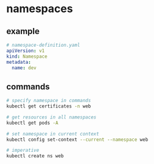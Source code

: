 # namespaces

## example

```yaml
# namespace-definition.yaml
apiVersion: v1
kind: Namespace
metadata:
  name: dev
```

## commands

```sh
# specify namespace in commands
kubectl get certificates -n web

# get resources in all namespaces
kubectl get pods -A

# set namespace in current context
kubectl config set-context --current --namespace web

# imperative
kubectl create ns web
```

